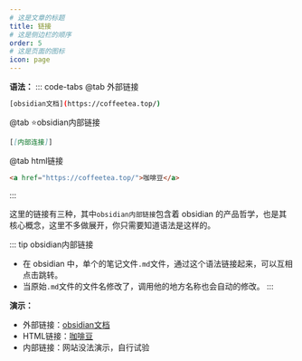 ```yaml
---
# 这是文章的标题
title: 链接
# 这是侧边栏的顺序
order: 5
# 这是页面的图标
icon: page
---
```

**语法：**
::: code-tabs
@tab 外部链接
```bash
[obsidian文档](https://coffeetea.top/)
```
@tab ⭐️obsidian内部链接
```markdown
[[内部连接]]
```
@tab html链接
```markdown
<a href="https://coffeetea.top/">咖啡豆</a>
```
:::

这里的链接有三种，其中`obsidian内部链接`包含着 obsidian 的产品哲学，也是其核心概念，这里不多做展开，你只需要知道语法是这样的。

::: tip obsidian内部链接
- 在 obsidian 中，单个的笔记文件`.md`文件，通过这个语法链接起来，可以互相点击跳转。
- 当原始`.md`文件的文件名修改了，调用他的地方名称也会自动的修改。
:::

**演示：**
- 外部链接：[obsidian文档](https://coffeetea.top/)
- HTML链接：<a href="https://coffeetea.top/">咖啡豆</a>
- 内部链接：网站没法演示，自行试验